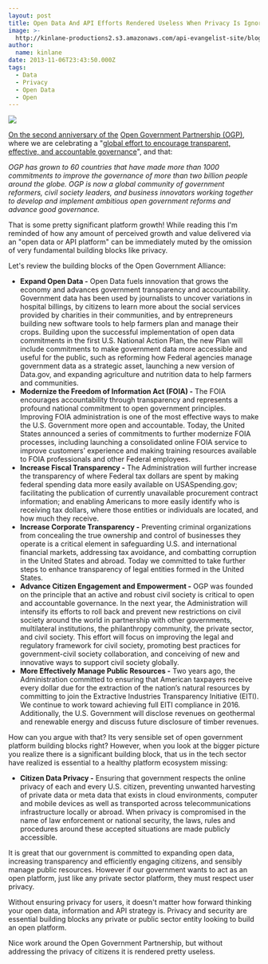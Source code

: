 ```yaml
---
layout: post
title: Open Data And API Efforts Rendered Useless When Privacy Is Ignored
image: >-
  http://kinlane-productions2.s3.amazonaws.com/api-evangelist-site/blog/open-government-partnership.png
author:
  name: kinlane
date: 2013-11-06T23:43:50.000Z
tags:
  - Data
  - Privacy
  - Open Data
  - Open
---
```

[![](https://s3.amazonaws.com/kinlane-productions2/federal-government/open-government-partnership.png)](http://www.opengovpartnership.org/)

[](http://www.opengovpartnership.org/)

[On the second anniversary of the](http://www.opengovpartnership.org/) [Open Government Partnership (OGP)](http://www.opengovpartnership.org/), where we are celebrating a "[global effort to encourage transparent, effective, and accountable governance](http://www.whitehouse.gov/the-press-office/2013/10/31/fact-sheet-marking-progress-second-anniversary-open-government-partnersh)", and that:

_OGP has grown to 60 countries that have made more than 1000 commitments to improve the governance of more than two billion people around the globe. OGP is now a global community of government reformers, civil society leaders, and business innovators working together to develop and implement ambitious open government reforms and advance good governance._

That is some pretty significant platform growth! While reading this I'm reminded of how any amount of perceived growth and value delivered via an "open data or API platform" can be immediately muted by the omission of very fundamental building blocks like privacy.

Let's review the building blocks of the Open Government Alliance:

*   **Expand Open Data -** Open Data fuels innovation that grows the economy and advances government transparency and accountability. Government data has been used by journalists to uncover variations in hospital billings, by citizens to learn more about the social services provided by charities in their communities, and by entrepreneurs building new software tools to help farmers plan and manage their crops. Building upon the successful implementation of open data commitments in the first U.S. National Action Plan, the new Plan will include commitments to make government data more accessible and useful for the public, such as reforming how Federal agencies manage government data as a strategic asset, launching a new version of Data.gov, and expanding agriculture and nutrition data to help farmers and communities.
*   **Modernize the Freedom of Information Act (FOIA) -** The FOIA encourages accountability through transparency and represents a profound national commitment to open government principles. Improving FOIA administration is one of the most effective ways to make the U.S. Government more open and accountable. Today, the United States announced a series of commitments to further modernize FOIA processes, including launching a consolidated online FOIA service to improve customers’ experience and making training resources available to FOIA professionals and other Federal employees.
*   **Increase Fiscal Transparency -** The Administration will further increase the transparency of where Federal tax dollars are spent by making federal spending data more easily available on USASpending.gov; facilitating the publication of currently unavailable procurement contract information; and enabling Americans to more easily identify who is receiving tax dollars, where those entities or individuals are located, and how much they receive.
*   **Increase Corporate Transparency -** Preventing criminal organizations from concealing the true ownership and control of businesses they operate is a critical element in safeguarding U.S. and international financial markets, addressing tax avoidance, and combatting corruption in the United States and abroad. Today we committed to take further steps to enhance transparency of legal entities formed in the United States.
*   **Advance Citizen Engagement and Empowerment -** OGP was founded on the principle that an active and robust civil society is critical to open and accountable governance. In the next year, the Administration will intensify its efforts to roll back and prevent new restrictions on civil society around the world in partnership with other governments, multilateral institutions, the philanthropy community, the private sector, and civil society. This effort will focus on improving the legal and regulatory framework for civil society, promoting best practices for government-civil society collaboration, and conceiving of new and innovative ways to support civil society globally.
*   **More Effectively Manage Public Resources -** Two years ago, the Administration committed to ensuring that American taxpayers receive every dollar due for the extraction of the nation’s natural resources by committing to join the Extractive Industries Transparency Initiative (EITI). We continue to work toward achieving full EITI compliance in 2016. Additionally, the U.S. Government will disclose revenues on geothermal and renewable energy and discuss future disclosure of timber revenues.

How can you argue with that? Its very sensible set of open government platform building blocks right? However, when you look at the bigger picture you realize there is a significant building block, that us in the tech sector have realized is essential to a healthy platform ecosystem missing:

*   **Citizen Data Privacy -** Ensuring that government respects the online privacy of each and every U.S. citizen, preventing unwanted harvesting of private data or meta data that exists in cloud environments, computer and mobile devices as well as transported across telecommunications infrastructure locally or abroad. When privacy is compromised in the name of law enforcement or national security, the laws, rules and procedures around these accepted situations are made publicly accessible.

It is great that our government is committed to expanding open data, increasing transparency and efficiently engaging citizens, and sensibly manage public resources. However if our government wants to act as an open platform, just like any private sector platform, they must respect user privacy.

Without ensuring privacy for users, it doesn't matter how forward thinking your open data, information and API strategy is. Privacy and security are essential building blocks any private or public sector entity looking to build an open platform.

Nice work around the Open Government Partnership, but without addressing the privacy of citizens it is rendered pretty useless.